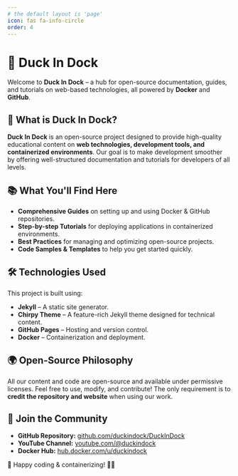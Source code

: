 ```yaml
---
# the default layout is 'page'
icon: fas fa-info-circle
order: 4
---
```


# 🐥 Duck In Dock

Welcome to **Duck In Dock** – a hub for open-source documentation, guides, and tutorials on web-based technologies, all powered by **Docker** and **GitHub**.

## 🚀 What is Duck In Dock?
**Duck In Dock** is an open-source project designed to provide high-quality educational content on **web technologies, development tools, and containerized environments**. Our goal is to make development smoother by offering well-structured documentation and tutorials for developers of all levels.

## 📚 What You'll Find Here
- **Comprehensive Guides** on setting up and using Docker & GitHub repositories.
- **Step-by-step Tutorials** for deploying applications in containerized environments.
- **Best Practices** for managing and optimizing open-source projects.
- **Code Samples & Templates** to help you get started quickly.

## 🛠 Technologies Used
This project is built using:
- **Jekyll** – A static site generator.
- **Chirpy Theme** – A feature-rich Jekyll theme designed for technical content.
- **GitHub Pages** – Hosting and version control.
- **Docker** – Containerization and deployment.

## 🌍 Open-Source Philosophy
All our content and code are open-source and available under permissive licenses. Feel free to use, modify, and contribute! The only requirement is to **credit the repository and website** when using our work.

## 📢 Join the Community
- **GitHub Repository:** [github.com/duckindock/DuckInDock](https://github.com/duckindock/DuckInDock)
- **YouTube Channel:** [youtube.com/@duckindock](https://youtube.com/@duckindock)
- **Docker Hub:** [hub.docker.com/u/duckindock](https://hub.docker.com/u/duckindock)

🚢 Happy coding & containerizing! 🐥🐳

